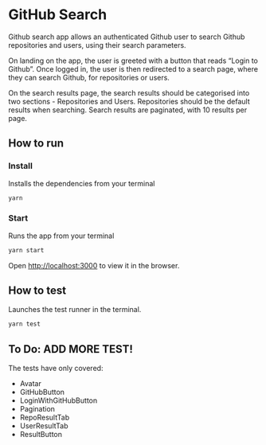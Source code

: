 # GitHub Search

Github search app allows an authenticated Github user to search Github repositories and users, using their search parameters.  

On landing on the app, the user is greeted with a button that reads “Login to Github”. Once logged in, the user is then redirected to a search page, where they can search Github, for
repositories or users.  

On the search results page, the search results should be categorised into two sections - Repositories and Users. Repositories should be the default results when searching.
Search results are paginated, with 10 results per page.

## How to run

### Install

Installs the dependencies from your terminal
```sh
yarn
```

### Start

Runs the app from your terminal
```sh
yarn start
```
Open [http://localhost:3000](http://localhost:3000) to view it in the browser.

## How to test

Launches the test runner in the terminal.

```sh
yarn test
```

## To Do: ADD MORE TEST!

The tests have only covered:
- Avatar
- GitHubButton
- LoginWithGitHubButton
- Pagination
- RepoResultTab
- UserResultTab
- ResultButton